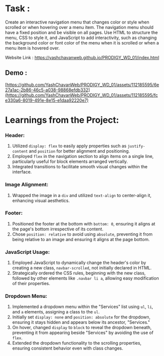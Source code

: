 # Task :
Create an interactive navigation menu that changes color or style when scrolled or when hovering over a menu item. The navigation menu should have a fixed position and be visible on all pages. Use HTML to structure the menu, CSS to style it, and JavaScript to add interactivity, such as changing the background color or font color of the menu when it is scrolled or when a menu item is hovered over. 

Website Link : https://yashchavanweb.github.io/PRODIGY_WD_01/index.html


## Demo : 
[https://github.com/YashChavanWeb/PRODIGY_WD_01/assets/112185595/6e27a1ac-2b86-46c5-a038-98868efdb332](https://github.com/YashChavanWeb/PRODIGY_WD_01/assets/112185595/fce330a6-8019-491e-8e15-e1daa92220e7)

# Learnings from the Project:

### Header:
1. Utilized `display: flex` to easily apply properties such as `justify-content` and `position` for better alignment and positioning.
2. Employed `flex` in the navigation section to align items on a single line, particularly useful for block elements arranged vertically.
3. Integrated transitions to facilitate smooth visual changes within the interface.
### Image Alignment:
1. Wrapped the image in a `div` and utilized `text-align` to center-align it, enhancing visual aesthetics.
### Footer:
1. Positioned the footer at the bottom with `bottom: 0`, ensuring it aligns at the page's bottom irrespective of its content.
2. Chose `position: relative` to avoid using `absolute`, preventing it from being relative to an image and ensuring it aligns at the page bottom.
### JavaScript Usage:
1. Employed JavaScript to dynamically change the header's color by creating a new class, `navbar-scrolled`, not initially declared in HTML.
2. Strategically ordered the CSS rules, beginning with the new class, followed by other elements like `.navbar li a`, allowing easy modification of their properties.
### Dropdown Menu:
1. Implemented a dropdown menu within the "Services" list using `ul`, `li`, and `a` elements, assigning a class to the `ul`.
2. Initially set `display: none` and `position: absolute` for the dropdown, ensuring it stays hidden and appears below its ancestor, "Services."
3. On hover, changed `display` to `block` to reveal the dropdown beneath, preventing it from appearing beside "Services" by avoiding the use of `flex`.
4. Extended the dropdown functionality to the scrolling properties, ensuring consistent behavior even with class changes.
